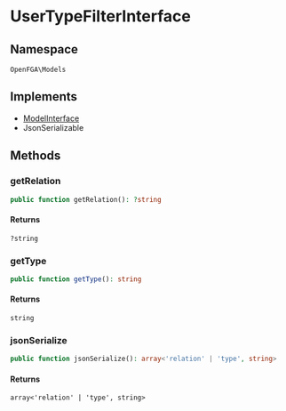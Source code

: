 # UserTypeFilterInterface


## Namespace
`OpenFGA\Models`

## Implements
* [ModelInterface](Models/ModelInterface.md)
* JsonSerializable



## Methods
### getRelation


```php
public function getRelation(): ?string
```



#### Returns
`?string`

### getType


```php
public function getType(): string
```



#### Returns
`string`

### jsonSerialize


```php
public function jsonSerialize(): array<'relation' | 'type', string>
```



#### Returns
`array<'relation' | 'type', string>`

